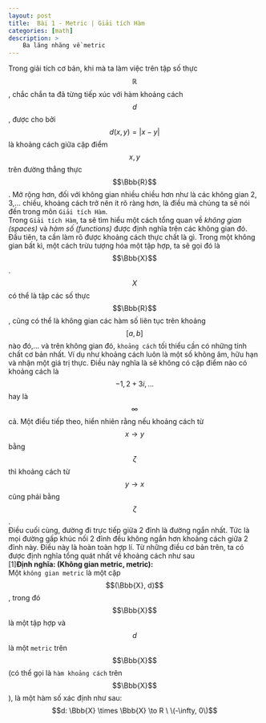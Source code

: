 ```yaml
---
layout: post
title:  Bài 1 - Metric | Giải tích Hàm 
categories: [math]
description: >
    Ba lăng nhăng về metric 
---
```

Trong giải tích cơ bản, khi mà ta làm việc trên tập số thực $$\mathbb{R}$$, chắc chắn ta đã từng tiếp xúc với hàm khoảng cách $$d$$, được cho bởi $$d(x, y) = |x - y|$$ là khoảng cách giữa cặp điểm $$x, y$$ trên đường thẳng thực $$\Bbb{R}$$.  Mở rộng hơn, đối với không gian nhiều chiều hơn như là các không gian 2, 3,... chiều, khoảng cách trở nên ít rõ ràng hơn, là điều mà chúng ta sẽ nói đến trong môn ```Giải tích Hàm```.  
Trong ```Giải tích Hàm```, ta sẽ tìm hiểu một cách tổng quan về *không gian (spaces)* và *hàm số (functions)* được định nghĩa trên các không gian đó. Đầu tiên, ta cần làm rõ được khoảng cách thực chất là gì. Trong một không gian bất kì, một cách trừu tượng hóa một tập hợp, ta sẽ gọi đó là $$\Bbb{X}$$. $$X$$ có thể là tập các số thực $$\Bbb{R}$$, cũng có thể là không gian các hàm số liên tục trên khoảng $$[a, b]$$ nào đó,... và trên không gian đó, ```khoảng cách``` tối thiểu cần có những tính chất cơ bản nhất. Ví dụ như khoảng cách luôn là một số không âm, hữu hạn và nhận một giá trị thực. Điều này nghĩa là sẽ không có cặp điểm nào có khoảng cách là $$-1, 2+3i,...$$ hay là $$\infty$$ cả. Một điều tiếp theo, hiển nhiên rằng nếu khoảng cách từ $$x \to y$$ bằng $$\zeta$$ thì khoảng cách từ $$y \to x$$ cũng phải bằng $$\zeta$$.  
Điều cuối cùng, đường đi trực tiếp giữa 2 đỉnh là đường ngắn nhất. Tức là mọi đường gấp khúc nối 2 đỉnh đều không ngắn hơn khoảng cách giữa 2 đỉnh này. Điều này là hoàn toàn hợp lí. Từ những điều cơ bản trên, ta có được định nghĩa tổng quát nhất về khoảng cách như sau  
[1]**Định nghĩa: (Không gian metric, metric):**  
Một ```không gian metric``` là một cặp $$(\Bbb{X}, d)$$, trong đó $$\Bbb{X}$$ là một tập hợp và $$d$$ là một ```metric``` trên $$\Bbb{X}$$ (có thể gọi là ```hàm khoảng cách``` trên $$\Bbb{X}$$), là một hàm số xác định như sau:  
$$d: \Bbb{X} \times \Bbb{X} \to R \ \(-\infty, 0\)$$
